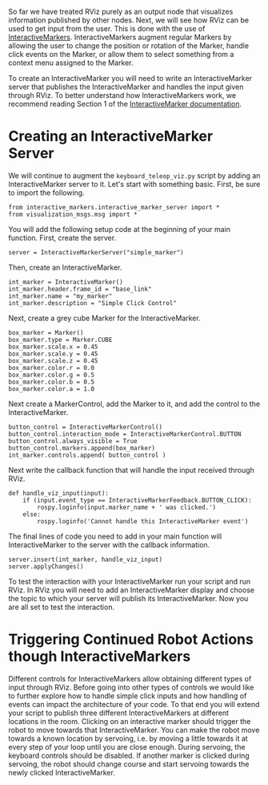 So far we have treated RViz purely as an output node that visualizes information published by other nodes. Next, we will see how RViz can be used to get input from the user. This is done with the use of [InteractiveMarkers](http://wiki.ros.org/rviz/Tutorials/Interactive%20Markers%3A%20Getting%20Started). InteractiveMarkers augment regular Markers by allowing the user to change the position or rotation of the Marker, handle click events on the Marker, or allow them to select something from a context menu assigned to the Marker.

To create an InteractiveMarker you will need to write an InteractiveMarker server that publishes the InteractiveMarker and handles the input given through RViz. To better understand how InteractiveMarkers work, we recommend reading Section 1 of the [InteractiveMarker documentation](http://wiki.ros.org/rviz/Tutorials/Interactive%20Markers%3A%20Getting%20Started).

# Creating an InteractiveMarker Server

We will continue to augment the `keyboard_teleop_viz.py` script by adding an InteractiveMarker server to it. Let's start with something basic. First, be sure to import the following.

```
from interactive_markers.interactive_marker_server import *
from visualization_msgs.msg import *
```

You will add the following setup code at the beginning of your main function. First, create the server.
```
server = InteractiveMarkerServer("simple_marker")
```

Then, create an InteractiveMarker.
```
int_marker = InteractiveMarker()
int_marker.header.frame_id = "base_link"
int_marker.name = "my_marker"
int_marker.description = "Simple Click Control"
```

Next, create a grey cube Marker for the InteractiveMarker.
```
box_marker = Marker()
box_marker.type = Marker.CUBE
box_marker.scale.x = 0.45
box_marker.scale.y = 0.45
box_marker.scale.z = 0.45
box_marker.color.r = 0.0
box_marker.color.g = 0.5
box_marker.color.b = 0.5
box_marker.color.a = 1.0
```

Next create a MarkerControl, add the Marker to it, and add the control to the InteractiveMarker.

```
button_control = InteractiveMarkerControl()
button_control.interaction_mode = InteractiveMarkerControl.BUTTON
button_control.always_visible = True
button_control.markers.append(box_marker)
int_marker.controls.append( button_control )
```

Next write the callback function that will handle the input received through RViz.

```
def handle_viz_input(input):
    if (input.event_type == InteractiveMarkerFeedback.BUTTON_CLICK):
        rospy.loginfo(input.marker_name + ' was clicked.')
    else:
        rospy.loginfo('Cannot handle this InteractiveMarker event')
```


The final lines of code you need to add in your main function will InteractiveMarker to the server with the callback information.
```
server.insert(int_marker, handle_viz_input)
server.applyChanges()
```

To test the interaction with your InteractiveMarker run your script and run RViz. In RViz you will need to add an InteractiveMarker display and choose the topic to which your server will publish its InteractiveMarker. Now you are all set to test the interaction.

# Triggering Continued Robot Actions though InteractiveMarkers

Different controls for InteractiveMarkers allow obtaining different types of input through RViz. Before going into other types of controls we would like to further explore how to handle simple click inputs and how handling of events can impact the architecture of your code. To that end you will extend your script to publish three different InteractiveMarkers at different locations in the room. Clicking on an interactive marker should trigger the robot to move towards that InteractiveMarker. You can make the robot move towards a known location by servoing, i.e. by moving a little towards it at every step of your loop until you are close enough. During servoing, the keyboard controls should be disabled. If another marker is clicked during servoing, the robot should change course and start servoing towards the newly clicked InteractiveMarker.

